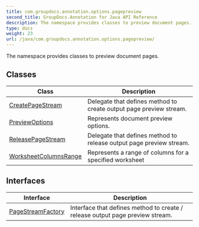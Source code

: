 ```yaml
---
title: com.groupdocs.annotation.options.pagepreview
second_title: GroupDocs.Annotation for Java API Reference
description: The namespace provides classes to preview document pages.
type: docs
weight: 23
url: /java/com.groupdocs.annotation.options.pagepreview/
---
```


The namespace provides classes to preview document pages.


## Classes

| Class | Description |
| --- | --- |
| [CreatePageStream](../com.groupdocs.annotation.options.pagepreview/createpagestream) | Delegate that defines method to create output page preview stream. |
| [PreviewOptions](../com.groupdocs.annotation.options.pagepreview/previewoptions) | Represents document preview options. |
| [ReleasePageStream](../com.groupdocs.annotation.options.pagepreview/releasepagestream) | Delegate that defines method to release output page preview stream. |
| [WorksheetColumnsRange](../com.groupdocs.annotation.options.pagepreview/worksheetcolumnsrange) | Represents a range of columns for a specified worksheet |

## Interfaces

| Interface | Description |
| --- | --- |
| [PageStreamFactory](../com.groupdocs.annotation.options.pagepreview/pagestreamfactory) | Interface that defines method to create / release output page preview stream. |
